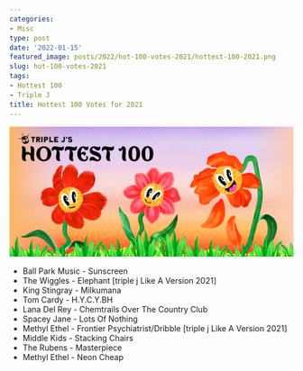 ```yaml
---
categories:
- Misc
type: post
date: '2022-01-15'
featured_image: posts/2022/hot-100-votes-2021/hottest-100-2021.png
slug: hot-100-votes-2021
tags:
- Hottest 100
- Triple J
title: Hottest 100 Votes for 2021
---
```


![hot100](hottest-100-2021.png)

* Ball Park Music - Sunscreen 
* The Wiggles - Elephant [triple j Like A Version 2021] 
* King Stingray - Milkumana 
* Tom Cardy - H.Y.C.Y.BH 
* Lana Del Rey - Chemtrails Over The Country Club 
* Spacey Jane - Lots Of Nothing 
* Methyl Ethel - Frontier Psychiatrist/Dribble [triple j Like A Version 2021] 
* Middle Kids - Stacking Chairs 
* The Rubens - Masterpiece 
* Methyl Ethel - Neon Cheap

